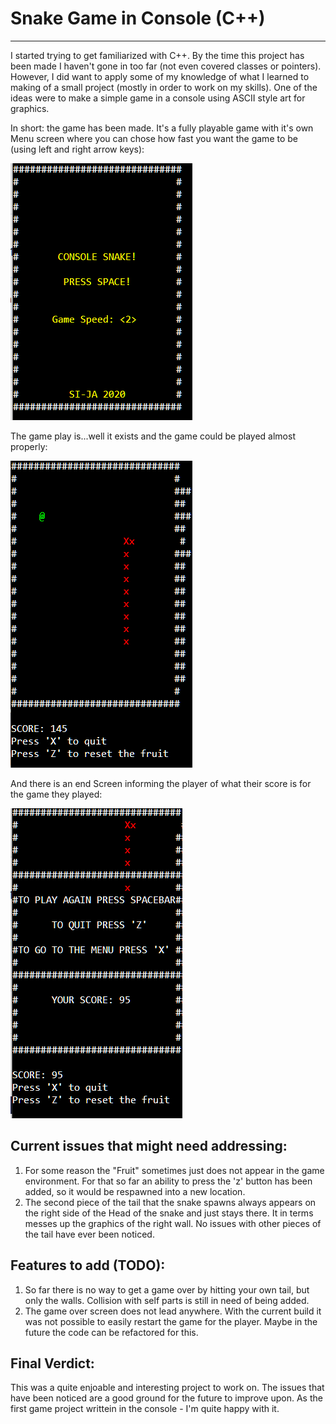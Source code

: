# Snake Game in Console (C++)
----

I started trying to get familiarized with C++. By the time this project has been made I haven't gone in too far (not even covered classes or pointers). However, I did want to apply some of my knowledge of what I learned to making of a small project (mostly in order to work on my skills). One of the ideas were to make a simple game in a console using ASCII style art for graphics.

In short: the game has been made. It's a fully playable game with it's own Menu screen where you can chose how fast you want the game to be (using left and right arrow keys):

![alt text](https://github.com/Si-ja/Snake-CPP/blob/master/Visuals/StartScreen.png "Start Screen")

The game play is...well it exists and the game could be played almost properly:

![alt text](https://github.com/Si-ja/Snake-CPP/blob/master/Visuals/GamePlay.PNG "Game Play")

And there is an end Screen informing the player of what their score is for the game they played:

![alt text](https://github.com/Si-ja/Snake-CPP/blob/master/Visuals/GameOverScreen.png "Game Play")

## Current issues that might need addressing:

1. For some reason the "Fruit" sometimes just does not appear in the game environment. For that so far an ability to press the 'z' button has been added, so it would be respawned into a new location.
2. The second piece of the tail that the snake spawns always appears on the right side of the Head of the snake and just stays there. It in terms messes up the graphics of the right wall. No issues with other pieces of the tail have ever been noticed.

## Features to add (TODO):
1. So far there is no way to get a game over by hitting your own tail, but only the walls. Collision with self parts is still in need of being added.
2. The game over screen does not lead anywhere. With the current build it was not possible to easily restart the game for the player. Maybe in the future the code can be refactored for this.

## Final Verdict:
This was a quite enjoable and interesting project to work on. The issues that have been noticed are a good ground for the future to improve upon. As the first game project writtein in the console - I'm quite happy with it.
